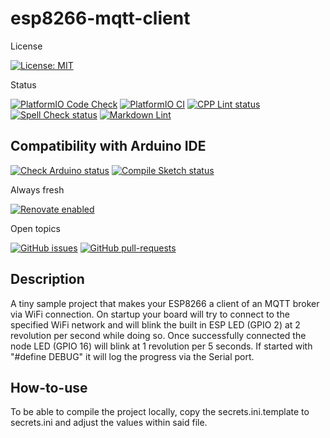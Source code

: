 # esp8266-mqtt-client

License

[![License: MIT](https://img.shields.io/badge/License-MIT-yellow.svg)](https://opensource.org/licenses/MIT)

Status

[![PlatformIO Code Check](https://github.com/TheRealArthurDent/esp8266-mqtt-client/actions/workflows/platformio-check.yaml/badge.svg)](https://github.com/TheRealArthurDent/esp8266-mqtt-client/actions/workflows/platformio-check.yaml)
[![PlatformIO CI](https://github.com/TheRealArthurDent/esp8266-mqtt-client/actions/workflows/platformio-ci.yaml/badge.svg)](https://github.com/TheRealArthurDent/esp8266-mqtt-client/actions/workflows/platformio-ci.yaml)
[![CPP Lint status](https://github.com/TheRealArthurDent/esp8266-mqtt-client/actions/workflows/cpp-lint.yaml/badge.svg)](https://github.com/TheRealArthurDent/esp8266-mqtt-client/actions/workflows/cpp-lint.yaml)
[![Spell Check status](https://github.com/TheRealArthurDent/esp8266-mqtt-client/actions/workflows/spell-check.yaml/badge.svg)](https://github.com/TheRealArthurDent/esp8266-mqtt-client/actions/workflows/spell-check.yaml)
[![Markdown Lint](https://github.com/TheRealArthurDent/esp8266-mqtt-client/actions/workflows/markdown-lint.yaml/badge.svg)](https://github.com/TheRealArthurDent/esp8266-mqtt-client/actions/workflows/markdown-lint.yaml)

## Compatibility with Arduino IDE

[![Check Arduino status](https://github.com/TheRealArthurDent/esp8266-mqtt-client/actions/workflows/check-arduino.yaml/badge.svg)](https://github.com/TheRealArthurDent/esp8266-mqtt-client/actions/workflows/check-arduino.yaml)
[![Compile Sketch status](https://github.com/TheRealArthurDent/esp8266-mqtt-client/actions/workflows/compile-sketch.yaml/badge.svg)](https://github.com/TheRealArthurDent/esp8266-mqtt-client/actions/workflows/compile-sketch.yaml)

Always fresh

[![Renovate enabled](https://img.shields.io/badge/renovate-enabled-brightgreen.svg)](https://renovatebot.com/)

Open topics

[![GitHub issues](https://img.shields.io/github/issues/TheRealArthurDent/esp8266-mqtt-client.svg)](https://GitHub.com/TheRealArthurDent/esp8266-mqtt-client/issues/)
[![GitHub pull-requests](https://img.shields.io/github/issues-pr/TheRealArthurDent/esp8266-mqtt-client.svg)](https://GitHub.com/TheRealArthurDent/esp8266-mqtt-client/pull/)

## Description

A tiny sample project that makes your ESP8266 a client of an MQTT broker via WiFi connection.
On startup your board will try to connect to the specified WiFi network and will blink the built in ESP LED (GPIO 2) at 2 revolution per second while doing so.
Once successfully connected the node LED (GPIO 16) will blink at 1 revolution per 5 seconds.
If started with "#define DEBUG" it will log the progress via the Serial port.

## How-to-use

To be able to compile the project locally, copy the secrets.ini.template
to secrets.ini and adjust the values within said file.
